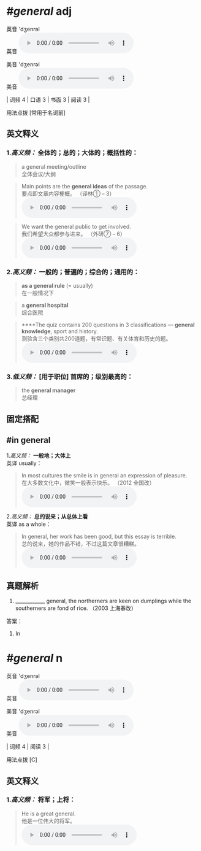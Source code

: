 # ***\#general*** adj
英音 'dʒenrəl  
英音
<audio src="./media/general-B.aac" controls="controls"></audio>

美音 'dʒenrəl  
美音
<audio src="./media/general.aac" controls="controls"></audio>



| 词频 4 | 口语 3 | 书面 3 | 阅读 3 |  

用法点拨  [常用于名词前]

英文释义
---
### 1.*高义频：* **全体的；总的；大体的；概括性的：**  

 > a general meeting/outline   
 > 全体会议/大纲    

 > Main points are the **general ideas** of the passage.  
 > 要点即文章内容梗概。  （译林① – 3）  
<audio src="./media/general-1.aac" controls="controls"></audio>

 > We want the general public to get involved.  
 > 我们希望大众都参与进来。  （外研⑦ – 6）  
<audio src="./media/We want the general 317补录_AAC.aac" controls="controls"></audio>

### 2.*高义频：* **一般的；普遍的；综合的；通用的：**  

 > **as a general rule** (= usually)  
 > 在一般情况下    

 > a **general hospital**  
 > 综合医院    

 > ****The quiz contains 200 questions in 3 classifications — **general knowledge**, sport and history.  
 > 测验含三个类别共200道题，有常识题、有关体育和历史的题。    
<audio src="./media/The quiz contains 200 _AAC.aac" controls="controls"></audio>

### 3.*低义频：* **[用于职位] 首席的；级别最高的：**  

 > the **general manager**  
 > 总经理    


固定搭配
---
## \#in general
1.*高义频：* **一般地；大体上**  
英译 usually：

 > In most cultures the smile is in general an expression of pleasure.  
 > 在大多数文化中，微笑一般表示快乐。  （2012 全国改）  
<audio src="./media/In most cultures the 317补录_AAC.aac" controls="controls"></audio>

2.*高义频：* **总的说来；从总体上看**  
英译 as a whole：

 > In general, her work has been good, but this essay is terrible.  
 > 总的说来，她的作品不错，不过这篇文章很糟糕。    
<audio src="./media/general-4.aac" controls="controls"></audio>


真题解析
---
1. ____________ general, the northerners are keen on dumplings while the southerners are fond of rice.  （2003 上海春改）  

答案：
1. In  

# ***\#general*** n
英音 'dʒenrəl  
英音
<audio src="./media/general-B.aac" controls="controls"></audio>

美音 'dʒenrəl  
美音
<audio src="./media/general.aac" controls="controls"></audio>



| 词频 4 | 阅读 3 |  

用法点拨  [C]

英文释义
---
### 1.*高义频：* **将军；上将：**  

 > He is a great general.  
 > 他是一位伟大的将军。    
<audio src="./media/general-5.aac" controls="controls"></audio>


